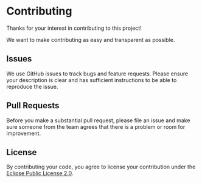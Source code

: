 # Contributing

Thanks for your interest in contributing to this project!

We want to make contributing as easy and transparent as possible.


## Issues

We use GitHub issues to track bugs and feature requests. Please ensure your description is clear and has sufficient instructions to be able to reproduce the issue.


## Pull Requests

Before you make a substantial pull request, please file an issue and make sure someone from the team agrees that there is a problem or room for improvement.

## License

By contributing your code, you agree to license your contribution under the [Eclipse Public License 2.0](LICENSE.txt).
